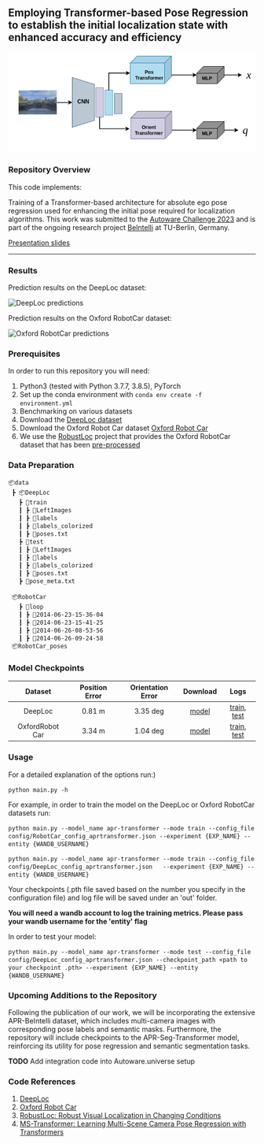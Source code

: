 ## Employing Transformer-based Pose Regression to establish the initial localization state with enhanced accuracy and efficiency

![Model architecture](assets/apr-tranformer.drawio.png)
 
### Repository Overview 

This code implements:

Training of a Transformer-based architecture for absolute ego pose regression used for enhancing the initial pose required for localization algorithms. This work was submitted to the [Autoware Challenge 2023](https://autoware.org/autoware-challenge-2023/) and is part of the ongoing research project [BeIntelli](https://be-intelli.com/) at TU-Berlin, Germany.  

[Presentation slides](https://docs.google.com/presentation/d/1vFl92lTybFowQvPHCWioYIUxFiz-KnqajVDfiVc4UJg/edit?usp=sharing)

---
### Results

Prediction results on the DeepLoc dataset:

  ![DeepLoc predictions](assets/deeploc_animation.gif)

Prediction results on the Oxford RobotCar dataset:

  ![Oxford RobotCar predictions](assets/robotcar_results_5x.gif)

  
### Prerequisites

In order to run this repository you will need:

1. Python3 (tested with Python 3.7.7, 3.8.5), PyTorch
2. Set up the conda environment with ```conda env create -f environment.yml```
3. Benchmarking on various datasets
3. Download the [DeepLoc dataset](http://deeploc.cs.uni-freiburg.de/)
4. Download the Oxford Robot Car dataset [Oxford Robot Car](https://robotcar-dataset.robots.ox.ac.uk/) 
5. We use the [RobustLoc](https://github.com/sijieaaa/RobustLoc) project that provides the Oxford RobotCar dataset that has been [pre-processed](https://github.com/sijieaaa/RobustLoc) 

### Data Preparation
 ```
📦data
  ┣ 📦DeepLoc
    ┣ 📂train
    ┃ ┣ 📂LeftImages
    ┃ ┣ 📂labels
    ┃ ┣ 📂labels_colorized
    ┃ ┣ 📜poses.txt
    ┣ 📂test
    ┃ ┣ 📂LeftImages
    ┃ ┣ 📂labels
    ┃ ┣ 📂labels_colorized
    ┃ ┣ 📜poses.txt
    ┣ 📜pose_meta.txt
  
  📦RobotCar
    ┣ 📂loop
    ┃ ┣ 📂2014-06-23-15-36-04
    ┃ ┣ 📂2014-06-23-15-41-25
    ┃ ┣ 📂2014-06-26-08-53-56
    ┃ ┣ 📂2014-06-26-09-24-58
  📦RobotCar_poses
 ```

### Model Checkpoints 

| Dataset        | Position Error | Orientation Error          | Download  | Logs |  
| :-------------: |:-------------:| :-----:| :-----:| :-----:|
| DeepLoc     |0.81 m  |3.35 deg  | [model](https://tubcloud.tu-berlin.de/s/7JnSqyiY4YQzmkf)| [train](https://tubcloud.tu-berlin.de/s/Ldq4doj4aGwZ5qT), [test](https://tubcloud.tu-berlin.de/s/yMHHjsc2eXmZQEo)
| OxfordRobot Car |3.34 m  |1.04 deg | [model](https://tubcloud.tu-berlin.de/s/FnZmCNmnxpbzFj7)| [train](https://tubcloud.tu-berlin.de/s/xdrTQsTxYSbY72F), [test](https://tubcloud.tu-berlin.de/s/QQKonGJ5PYkDbo2)

### Usage

  For a detailed explanation of the options run:)
  ```
  python main.py -h
  ```
  For example, in order to train the model on the DeepLoc or Oxford RobotCar datasets  run: 
  ```
python main.py --model_name apr-transformer --mode train --config_file config/RobotCar_config_aprtransformer.json --experiment {EXP_NAME} --entity {WANDB_USERNAME}
  ```

  ```
python main.py --model_name apr-transformer --mode train --config_file config/DeepLoc_config_aprtransformer.json   --experiment {EXP_NAME} --entity {WANDB_USERNAME}
  ```  
  Your checkpoints (.pth file saved based on the number you specify in the configuration file) and log file
  will be saved under an 'out' folder.

  **You will need a wandb account to log the training metrics. Please pass your wandb username for the 'entity' flag**
  
  
  In order to test your model:
  ```
  python main.py --model_name apr-transformer --mode test --config_file config/DeepLoc_config_aprtransformer.json --checkpoint_path <path to your checkpoint .pth> --experiment {EXP_NAME} --entity {WANDB_USERNAME}
  ```

### Upcoming Additions to the Repository
Following the publication of our work, we will be incorporating the extensive APR-BeIntelli dataset, which includes multi-camera images with corresponding pose labels and semantic masks. Furthermore, the repository will include checkpoints to the APR-Seg-Transformer model, reinforcing its utility for pose regression and semantic segmentation tasks. 

**TODO**
 Add integration code into Autoware.universe setup
 
### Code References

1. [DeepLoc](http://deeploc.cs.uni-freiburg.de/)
2. [Oxford Robot Car](https://robotcar-dataset.robots.ox.ac.uk/)
3. [RobustLoc: Robust Visual Localization in Changing Conditions](https://github.com/sijieaaa/RobustLoc)
4. [MS-Transformer: Learning Multi-Scene Camera Pose Regression with Transformers](https://github.com/yolish/multi-scene-pose-transformer)
